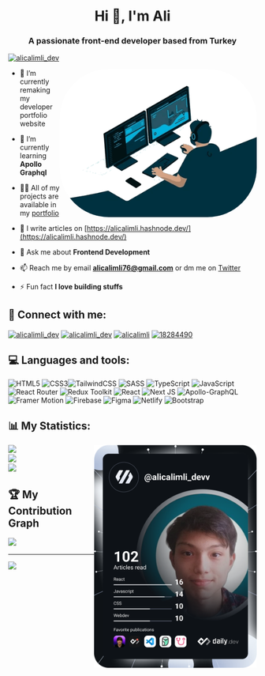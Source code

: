 <h1 align="center">Hi 👋, I'm Ali</h1>
<h3 align="center">A passionate front-end developer based from Turkey</h3>

<p align="left"> <a href="https://twitter.com/alicalimli_dev" target="blank"><img src="https://img.shields.io/twitter/follow/alicalimli_dev?logo=twitter&style=for-the-badge" alt="alicalimli_dev" /></a> </p>

<img align="right" alt="Coding" style="border-radius:100px;" width="400" src="/tech.gif"/>

- 🔭 I’m currently remaking my developer portfolio website

- 🌱 I’m currently learning **Apollo Graphql**

- 👨‍💻 All of my projects are available in my [portfolio](https://alicalimli.netlify.app/)

- 📝 I write articles on [https://alicalimli.hashnode.dev/](https://alicalimli.hashnode.dev/)

- 💬 Ask me about **Frontend Development**

- 📫 Reach me by email **alicalimli76@gmail.com** or dm me on <a href="https://twitter.com/alicalimli_dev">Twitter</a>

- ⚡ Fun fact **I love building stuffs**

## 🔗‍ Connect with me:
<p align="left">
<a href="https://codepen.io/alicalimli_dev" target="blank"><img align="center" src="https://raw.githubusercontent.com/rahuldkjain/github-profile-readme-generator/master/src/images/icons/Social/codepen.svg" alt="alicalimli_dev" height="30" width="40" /></a>
<a href="https://twitter.com/alicalimli_dev" target="blank"><img align="center" src="https://raw.githubusercontent.com/rahuldkjain/github-profile-readme-generator/master/src/images/icons/Social/twitter.svg" alt="alicalimli_dev" height="30" width="40" /></a>
<a href="https://linkedin.com/in/alicalimli" target="blank"><img align="center" src="https://raw.githubusercontent.com/rahuldkjain/github-profile-readme-generator/master/src/images/icons/Social/linked-in-alt.svg" alt="alicalimli" height="30" width="40" /></a>
<a href="https://stackoverflow.com/users/18284490" target="blank"><img align="center" src="https://raw.githubusercontent.com/rahuldkjain/github-profile-readme-generator/master/src/images/icons/Social/stack-overflow.svg" alt="18284490" height="30" width="40" /></a>
</p>


## 💻 Languages and tools:
![HTML5](https://img.shields.io/badge/html5-%23E34F26.svg?style=for-the-badge&logo=html5&logoColor=white) ![CSS3](https://img.shields.io/badge/css3-%231572B6.svg?style=for-the-badge&logo=css3&logoColor=white)![TailwindCSS](https://img.shields.io/badge/tailwindcss-%2338B2AC.svg?style=for-the-badge&logo=tailwind-css&logoColor=white) 	![SASS](https://img.shields.io/badge/SASS-hotpink.svg?style=for-the-badge&logo=SASS&logoColor=white) 
![TypeScript](https://img.shields.io/badge/typescript-%23007ACC.svg?style=for-the-badge&logo=typescript&logoColor=white) 
![JavaScript](https://img.shields.io/badge/javascript-%23323330.svg?style=for-the-badge&logo=javascript&logoColor=%23F7DF1E)  ![React Router](https://img.shields.io/badge/React_Router-CA4245?style=for-the-badge&logo=react-router&logoColor=white) 
![Redux Toolkit](https://img.shields.io/badge/Redux_Toolkit-%23593d88.svg?style=for-the-badge&logo=redux&logoColor=white) 
![React](https://img.shields.io/badge/react-%2320232a.svg?style=for-the-badge&logo=react&logoColor=%2361DAFB) 
![Next JS](https://img.shields.io/badge/Next-black?style=for-the-badge&logo=next.js&logoColor=white)
![Apollo-GraphQL](https://img.shields.io/badge/-ApolloGraphQL-311C87?style=for-the-badge&logo=apollo-graphql) 
![Framer Motion](https://img.shields.io/badge/-Framer%20Motion-311C87?style=for-the-badge)
![Firebase](https://img.shields.io/badge/firebase-%23039BE5.svg?style=for-the-badge&logo=firebase) 
![Figma](https://img.shields.io/badge/figma-%23F24E1E.svg?style=for-the-badge&logo=figma&logoColor=white) 
![Netlify](https://img.shields.io/badge/netlify-%23000000.svg?style=for-the-badge&logo=netlify&logoColor=#00C7B7) 
![Bootstrap](https://img.shields.io/badge/bootstrap-%23563D7C.svg?style=for-the-badge&logo=bootstrap&logoColor=white) 


## 📊 My Statistics:

<a align="right" href="https://app.daily.dev/alicalimli_devv"><img align="right" width="330" src="/devcard.svg" width="400" alt="Ali Calimli's Dev Card"/></a>

![](https://github-readme-stats.vercel.app/api?username=alicalimli&theme=monokai&hide_border=true&include_all_commits=true&count_private=false)<br/>
![](https://github-readme-streak-stats.herokuapp.com/?user=alicalimli&theme=monokai&hide_border=true/)<br/>
![](https://github-readme-stats.vercel.app/api/top-langs/?username=alicalimli&theme=monokai&hide_border=true&include_all_commits=true&count_private=false&layout=compact)

## 🏆 My Contribution Graph
![](https://activity-graph.herokuapp.com/graph?username=alicalimli&theme=monokai)

---
[![](https://visitcount.itsvg.in/api?id=alicalimli&icon=9&color=0)](https://visitcount.itsvg.in)

